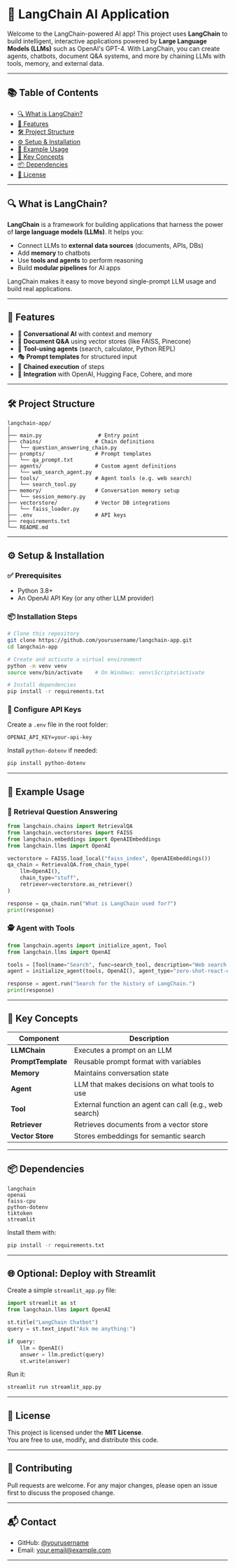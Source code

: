 
# 🤖 LangChain AI Application

Welcome to the LangChain-powered AI app! This project uses **LangChain** to build intelligent, interactive applications powered by **Large Language Models (LLMs)** such as OpenAI's GPT-4. With LangChain, you can create agents, chatbots, document Q&A systems, and more by chaining LLMs with tools, memory, and external data.

---

## 📚 Table of Contents

- [🔍 What is LangChain?](#-what-is-langchain)
- [🚀 Features](#-features)
- [🛠️ Project Structure](#️-project-structure)
- [⚙️ Setup & Installation](#️-setup--installation)
- [🧪 Example Usage](#-example-usage)
- [🧩 Key Concepts](#-key-concepts)
- [📦 Dependencies](#-dependencies)
- [📌 License](#-license)

---

## 🔍 What is LangChain?

**LangChain** is a framework for building applications that harness the power of **large language models (LLMs)**. It helps you:

- Connect LLMs to **external data sources** (documents, APIs, DBs)
- Add **memory** to chatbots
- Use **tools and agents** to perform reasoning
- Build **modular pipelines** for AI apps

LangChain makes it easy to move beyond single-prompt LLM usage and build real applications.

---

## 🚀 Features

- 💬 **Conversational AI** with context and memory
- 📄 **Document Q&A** using vector stores (like FAISS, Pinecone)
- 🤖 **Tool-using agents** (search, calculator, Python REPL)
- 🎭 **Prompt templates** for structured input
- 🔁 **Chained execution** of steps
- 📡 **Integration** with OpenAI, Hugging Face, Cohere, and more

---

## 🛠️ Project Structure

```
langchain-app/
│
├── main.py                  # Entry point
├── chains/                 # Chain definitions
│   └── question_answering_chain.py
├── prompts/                # Prompt templates
│   └── qa_prompt.txt
├── agents/                 # Custom agent definitions
│   └── web_search_agent.py
├── tools/                  # Agent tools (e.g. web search)
│   └── search_tool.py
├── memory/                 # Conversation memory setup
│   └── session_memory.py
├── vectorstore/            # Vector DB integrations
│   └── faiss_loader.py
├── .env                    # API keys
├── requirements.txt
└── README.md
```

---

## ⚙️ Setup & Installation

### ✅ Prerequisites

- Python 3.8+
- An OpenAI API Key (or any other LLM provider)

### 📦 Installation Steps

```bash
# Clone this repository
git clone https://github.com/yourusername/langchain-app.git
cd langchain-app

# Create and activate a virtual environment
python -m venv venv
source venv/bin/activate    # On Windows: venv\Scripts\activate

# Install dependencies
pip install -r requirements.txt
```

### 🔐 Configure API Keys

Create a `.env` file in the root folder:

```env
OPENAI_API_KEY=your-api-key
```

Install `python-dotenv` if needed:
```bash
pip install python-dotenv
```

---

## 🧪 Example Usage

### 🧠 Retrieval Question Answering

```python
from langchain.chains import RetrievalQA
from langchain.vectorstores import FAISS
from langchain.embeddings import OpenAIEmbeddings
from langchain.llms import OpenAI

vectorstore = FAISS.load_local("faiss_index", OpenAIEmbeddings())
qa_chain = RetrievalQA.from_chain_type(
    llm=OpenAI(),
    chain_type="stuff",
    retriever=vectorstore.as_retriever()
)

response = qa_chain.run("What is LangChain used for?")
print(response)
```

### 🕵️ Agent with Tools

```python
from langchain.agents import initialize_agent, Tool
from langchain.llms import OpenAI

tools = [Tool(name="Search", func=search_tool, description="Web search tool")]
agent = initialize_agent(tools, OpenAI(), agent_type="zero-shot-react-description")

response = agent.run("Search for the history of LangChain.")
print(response)
```

---

## 🧩 Key Concepts

| Component | Description |
|-----------|-------------|
| **LLMChain** | Executes a prompt on an LLM |
| **PromptTemplate** | Reusable prompt format with variables |
| **Memory** | Maintains conversation state |
| **Agent** | LLM that makes decisions on what tools to use |
| **Tool** | External function an agent can call (e.g., web search) |
| **Retriever** | Retrieves documents from a vector store |
| **Vector Store** | Stores embeddings for semantic search |

---

## 📦 Dependencies

```
langchain
openai
faiss-cpu
python-dotenv
tiktoken
streamlit
```

Install them with:

```bash
pip install -r requirements.txt
```

---

## 🌐 Optional: Deploy with Streamlit

Create a simple `streamlit_app.py` file:

```python
import streamlit as st
from langchain.llms import OpenAI

st.title("LangChain Chatbot")
query = st.text_input("Ask me anything:")

if query:
    llm = OpenAI()
    answer = llm.predict(query)
    st.write(answer)
```

Run it:

```bash
streamlit run streamlit_app.py
```

---

## 📌 License

This project is licensed under the **MIT License**.  
You are free to use, modify, and distribute this code.

---

## 🤝 Contributing

Pull requests are welcome. For any major changes, please open an issue first to discuss the proposed change.

---

## 📬 Contact

- GitHub: [@yourusername](https://github.com/yourusername)
- Email: your.email@example.com

---
